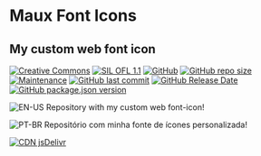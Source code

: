 # Maux Font Icons
## My custom web font icon
[![Creative Commons](https://i.creativecommons.org/l/by-nc/4.0/88x31.png)](http://creativecommons.org/licenses/by-nc/4.0/) [![SIL OFL 1.1](https://scripts.sil.org/cms/sites/nrsi/media/OFL_logo_rect_color.png)](https://scripts.sil.org/cms/scripts/page.php?item_id=OFL_web) [![GitHub](https://img.shields.io/github/license/Maux/font-icon?color=0060e0)](https://opensource.org/licenses/MIT) [![GitHub repo size](https://img.shields.io/github/repo-size/Maux/font-icon?color=a40&logo=github)]((https://github.com/Maux/font-icon)) [![Maintenance](https://img.shields.io/maintenance/yes/2020?logo=github)](https://github.com/Maux/font-icon) [![GitHub last commit](https://img.shields.io/github/last-commit/Maux/font-icon?logo=github&color=802080)](https://github.com/Maux/font-icon) [![GitHub Release Date](https://img.shields.io/github/release-date/maux/font-icon?color=607D8B&logo=github)](https://github.com/Maux/font-icon/releases) [![GitHub package.json version](https://img.shields.io/github/package-json/v/Maux/font-icon?logo=github&color=222)](https://github.com/Maux/font-icon/releases)


![EN-US](https://upload.wikimedia.org/wikipedia/commons/thumb/a/a4/Flag_of_the_United_States.svg/22px-Flag_of_the_United_States.svg.png) Repository with my custom web font-icon!

![PT-BR](https://upload.wikimedia.org/wikipedia/commons/thumb/0/05/Flag_of_Brazil.svg/22px-Flag_of_Brazil.svg.png)  Repositório com minha fonte de ícones personalizada!

[![CDN jsDelivr](https://img.shields.io/static/v1?label=cdn&message=jsDelivr&color=FF5627&style=flat)](https://cdn.jsdelivr.net/gh/Maux/font-icon/assets/css/font-icon.css)
